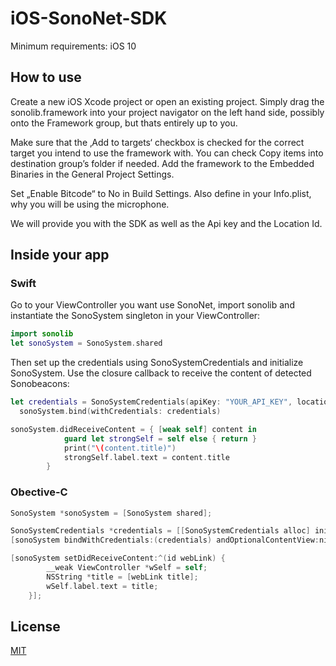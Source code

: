# iOS-SonoNet-SDK

Minimum requirements: iOS 10

## How to use

Create a new iOS Xcode project or open an existing project. Simply drag the sonolib.framework into your project navigator on the left hand side, possibly onto the Framework group, but thats entirely up to you.

Make sure that the ‚Add to targets‘ checkbox is checked for the correct target you intend to use the framework with. You can check Copy items into destination group’s folder if needed.
Add the framework to the Embedded Binaries in the General Project Settings.

Set „Enable Bitcode“ to No in Build Settings.
Also define in your Info.plist, why you will be using the microphone.

We will provide you with the SDK as well as the Api key and the Location Id.

## Inside your app

### Swift

Go to your ViewController you want use SonoNet, import sonolib and instantiate the SonoSystem singleton in your ViewController:

```swift
import sonolib
let sonoSystem = SonoSystem.shared
```
Then set up the credentials using SonoSystemCredentials and initialize SonoSystem. Use the closure callback to receive the content of detected Sonobeacons:

```swift
let credentials = SonoSystemCredentials(apiKey: "YOUR_API_KEY", locationId: "YOUR_LOCATION_ID")
  sonoSystem.bind(withCredentials: credentials)

sonoSystem.didReceiveContent = { [weak self] content in
            guard let strongSelf = self else { return }
            print("\(content.title)")
            strongSelf.label.text = content.title
        }
```

### Obective-C


```objective-C
SonoSystem *sonoSystem = [SonoSystem shared];

SonoSystemCredentials *credentials = [[SonoSystemCredentials alloc] initWithApiKey:@"YOUR_API_KEY" locationId:"YOUR_LOCATION_ID"];
[sonoSystem bindWithCredentials:(credentials) andOptionalContentView:nil];

[sonoSystem setDidReceiveContent:^(id webLink) {
        __weak ViewController *wSelf = self;
        NSString *title = [webLink title];
        wSelf.label.text = title;
    }];
```


## License
[MIT](https://choosealicense.com/licenses/mit/)
